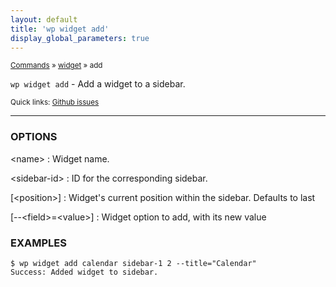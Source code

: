 ```yaml
---
layout: default
title: 'wp widget add'
display_global_parameters: true
---
```


<small>[Commands](/commands/) &raquo; [widget](/commands/widget/) &raquo; add</small>

`wp widget add` - Add a widget to a sidebar.

<small>Quick links: <a href="https://github.com/wp-cli/wp-cli/issues?q=is%3Aopen+label%3Acommand%3Awidget-add+sort%3Aupdated-desc">Github issues</a></small>

<hr />

### OPTIONS

&lt;name&gt;
: Widget name.

&lt;sidebar-id&gt;
: ID for the corresponding sidebar.

[&lt;position&gt;]
: Widget's current position within the sidebar. Defaults to last

[\--&lt;field&gt;=&lt;value&gt;]
: Widget option to add, with its new value

### EXAMPLES

    $ wp widget add calendar sidebar-1 2 --title="Calendar"
    Success: Added widget to sidebar.



